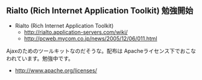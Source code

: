 ## Rialto (Rich Internet Application Toolkit) 勉強開始


* Rialto (Rich Internet Application Toolkit)
  * http://rialto.application-servers.com/wiki/
  * http://pcweb.mycom.co.jp/news/2005/12/06/011.html

Ajaxのためのツールキットなのだそうな。配布は Apacheライセンス下でおこなわれています。勉強中です。

* http://www.apache.org/licenses/


